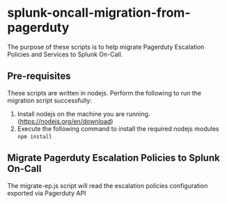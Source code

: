 # splunk-oncall-migration-from-pagerduty
The purpose of these scripts is to help migrate Pagerduty Escalation Policies and Services to Splunk On-Call. 

## Pre-requisites
These scripts are written in nodejs. Perform the following to run the migration script successfully:
1. Install nodejs on the machine you are running. (https://nodejs.org/en/download)
2. Execute the following command to install the required nodejs modules
```npm install```

## Migrate Pagerduty Escalation Policies to Splunk On-Call
The migrate-ep.js script will read the escalation policies configuration exported via Pagerduty API
